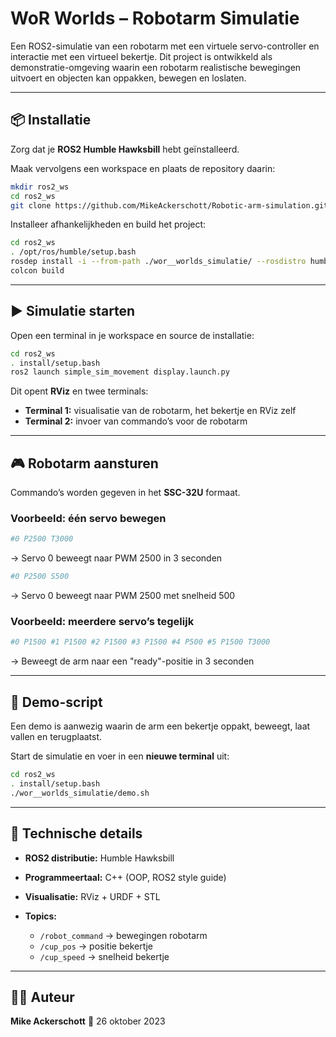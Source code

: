 # WoR Worlds – Robotarm Simulatie

Een ROS2-simulatie van een robotarm met een virtuele servo-controller en interactie met een virtueel bekertje.
Dit project is ontwikkeld als demonstratie-omgeving waarin een robotarm realistische bewegingen uitvoert en objecten kan oppakken, bewegen en loslaten.

---

## 📦 Installatie

Zorg dat je **ROS2 Humble Hawksbill** hebt geïnstalleerd.

Maak vervolgens een workspace en plaats de repository daarin:

```bash
mkdir ros2_ws
cd ros2_ws
git clone https://github.com/MikeAckerschott/Robotic-arm-simulation.git wor__worlds_simulatie
```

Installeer afhankelijkheden en build het project:

```bash
cd ros2_ws
. /opt/ros/humble/setup.bash
rosdep install -i --from-path ./wor__worlds_simulatie/ --rosdistro humble -y
colcon build
```

---

## ▶️ Simulatie starten

Open een terminal in je workspace en source de installatie:

```bash
cd ros2_ws
. install/setup.bash
ros2 launch simple_sim_movement display.launch.py
```

Dit opent **RViz** en twee terminals:

* **Terminal 1:** visualisatie van de robotarm, het bekertje en RViz zelf
* **Terminal 2:** invoer van commando’s voor de robotarm

---

## 🎮 Robotarm aansturen

Commando’s worden gegeven in het **SSC-32U** formaat.

### Voorbeeld: één servo bewegen

```bash
#0 P2500 T3000
```

→ Servo 0 beweegt naar PWM 2500 in 3 seconden

```bash
#0 P2500 S500
```

→ Servo 0 beweegt naar PWM 2500 met snelheid 500

### Voorbeeld: meerdere servo’s tegelijk

```bash
#0 P1500 #1 P1500 #2 P1500 #3 P1500 #4 P500 #5 P1500 T3000
```

→ Beweegt de arm naar een "ready"-positie in 3 seconden

---

## 🤖 Demo-script

Een demo is aanwezig waarin de arm een bekertje oppakt, beweegt, laat vallen en terugplaatst.

Start de simulatie en voer in een **nieuwe terminal** uit:

```bash
cd ros2_ws
. install/setup.bash
./wor__worlds_simulatie/demo.sh
```

---


## 🔧 Technische details

* **ROS2 distributie:** Humble Hawksbill
* **Programmeertaal:** C++ (OOP, ROS2 style guide)
* **Visualisatie:** RViz + URDF + STL
* **Topics:**

  * `/robot_command` → bewegingen robotarm
  * `/cup_pos` → positie bekertje
  * `/cup_speed` → snelheid bekertje

---

## 👨‍💻 Auteur

**Mike Ackerschott**
📅 26 oktober 2023
